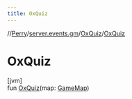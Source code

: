 ```yaml
---
title: OxQuiz
---
```

//[Perry](../../../index.html)/[server.events.gm](../index.html)/[OxQuiz](index.html)/[OxQuiz](-ox-quiz.html)



# OxQuiz



[jvm]\
fun [OxQuiz](-ox-quiz.html)(map: [GameMap](../../server.maps/-game-map/index.html))




